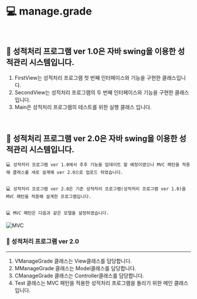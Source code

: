 
# 💻 manage.grade
<br>

## 📑 성적처리 프로그램 ver 1.0은 자바 swing을 이용한 성적관리 시스템입니다.
1. FirstView는 성적처리 프로그램 첫 번째 인터페이스와 기능을 구현한 클래스입니다.
2. SecondView는 성적처리 프로그램의 두 번째 인터페이스와 기능을 구현한 클래스입니다.
3. Main은 성적처리 프로그램의 테스트를 위한 실행 클래스 입니다.

<br>

## 📑 성적처리 프로그램 ver 2.0은 자바 swing을 이용한 성적관리 시스템입니다.
    💻 성적처리 프로그램 ver 1.0에서 추후 기능을 업데이트 할 예정이였으나 MVC 패턴을 적용해 클래스를 새로 설계해 ver 2.0으로 업로드 하였습니다.
    
   
    💻 성적처리 프로그램 ver 2.0은 기존 성적처리 프로그램(성적처리 프로그램 ver 1.0)을 MVC 패턴을 적용해 설계한 프로그램입니다.
    
    
    💻 MVC 패턴은 다음과 같은 모델을 설정하였습니다.
![MVC](https://user-images.githubusercontent.com/92250627/138562569-0244d4eb-5501-49d8-84a3-8f6389d31bda.png)


### 📑 성적처리 프로그램 ver 2.0
***
1. VManageGrade 클래스는 View클래스를 담당합니다.
2. MManageGrade 클래스는 Model클래스를 담당합니다.
3. CManageGrade 클래스는 Controller클래스를 담당합니다.
4. Test 클래스는 MVC 패턴을 적용한 성적처리 프로그램을 돌리기 위한 메인 클래스입니다.
